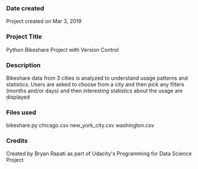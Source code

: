 ### Date created
Project created on Mar 3, 2019

### Project Title
Python Bikeshare Project with Version Control

### Description
Bikeshare data from 3 cities is analyzed to understand usage patterns and statistics.
Users are asked to choose from a city and then pick any filters (months and/or days)
and then interesting statistics about the usage are displayed

### Files used
bikeshare.py
chicago.csv
new_york_city.csv
washington.csv

### Credits
Created by Bryan Rapati as part of Udacity's Programming for Data Science Project
